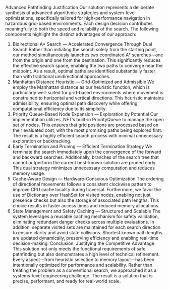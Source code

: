 Advanced Pathfinding Justification
Our solution represents a deliberate synthesis of advanced algorithmic strategies and system-level optimizations, specifically tailored for high-performance navigation in hazardous grid-based environments. Each design decision contributes meaningfully to both the speed and reliability of the search. The following components highlight the distinct advantages of our approach:

1. Bidirectional A* Search — Accelerated Convergence Through Dual Search
   Rather than initiating the search solely from the starting point, our method simultaneously launches two coordinated A* searches—one from the origin and one from the destination. This significantly reduces the effective search space, enabling the two paths to converge near the midpoint. As a result, optimal paths are identified substantially faster than with traditional unidirectional approaches.
2. Manhattan Distance Heuristic — Grid-Optimized and Admissible
   We employ the Manhattan distance as our heuristic function, which is particularly well-suited for grid-based environments where movement is constrained to horizontal and vertical directions. This heuristic maintains admissibility, ensuring optimal path discovery while offering computational efficiency due to its simplicity.
3. Priority Queue-Based Node Expansion — Exploration by Potential
   Our implementation utilizes .NET’s built-in PriorityQueue to manage the open set of nodes. This ensures that grid positions are processed based on their evaluated cost, with the most promising paths being explored first. The result is a highly efficient search process with minimal unnecessary exploration or backtracking.
4. Early Termination and Pruning — Efficient Termination Strategy
   We terminate the search immediately upon the convergence of the forward and backward searches. Additionally, branches of the search tree that cannot outperform the current best-known solution are pruned early. This dual strategy minimizes unnecessary computation and reduces memory usage.
5. Cache-Aware Design — Hardware-Conscious Optimization
   The ordering of directional movements follows a consistent clockwise pattern to improve CPU cache locality during traversal. Furthermore, we favor the use of Dictionary over HashSet for visited nodes, enabling not just presence checks but also the storage of associated path lengths. This choice results in faster access times and reduced memory allocations.
6. State Management and Safety Caching — Structured and Scalable
   The system leverages a reusable caching mechanism for safety validation, eliminating redundant danger checks across multiple evaluations. In addition, separate visited sets are maintained for each search direction to ensure clarity and avoid state collisions. Shortest known path lengths are updated dynamically, preserving efficiency and enabling real-time decision-making.
   Conclusion: Justifying the Competitive Advantage
   This solution not only meets the functional requirements of safe pathfinding but also demonstrates a high level of technical refinement. Every aspect—from heuristic selection to memory layout—has been intentionally optimized for performance and scalability. Rather than treating the problem as a conventional search, we approached it as a systems-level engineering challenge. The result is a solution that is precise, performant, and ready for real-world scale.
